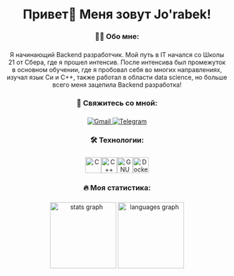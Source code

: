 ###

<h1 align="center">Привет👋 Меня зовут Jo'rabek!</h1>

###

###

<h3 align="center">🧑‍💻  Обо мне:</h3>

###

<p align="center">Я начинающий Backend разработчик. Мой путь в IT начался со Школы 21 от Сбера, где я прошел интенсив. После интенсива был промежуток в основном обучении, где я пробовал себя во многих направлениях, изучал язык Си и C++, также работал в области data science, но больше всего меня зацепила Backend разработка!</p>



###

<h3 align="center"> 💬 Свяжитесь со мной:</h3>

###
<div align="center">
    <a href="mailto:jorabekkamolov101@gmail.com">
        <img src="https://img.shields.io/badge/Gmail-D14836?style=for-the-badge&logo=gmail&logoColor=white" alt="Gmail" />
    </a>
    <a href="https://t.me/turnerko">
        <img src="https://img.shields.io/badge/Telegram-0088CC?style=for-the-badge&logo=telegram&logoColor=white" alt="Telegram" />
    </a>
</div>


<h3 align="center">🛠 Технологии:</h3>

###

<p align="center">
<a href="https://docs.microsoft.com/en-us/cpp/?view=msvc-170" target="_blank" rel="noreferrer"><img src="https://raw.githubusercontent.com/danielcranney/readme-generator/main/public/icons/skills/c-colored.svg" width="36" height="36" alt="C" /></a><a href="https://docs.microsoft.com/en-us/cpp/?view=msvc-170" target="_blank" rel="noreferrer"><img src="https://raw.githubusercontent.com/danielcranney/readme-generator/main/public/icons/skills/cplusplus-colored.svg" width="36" height="36" alt="C++" /></a><a href="https://www.gnu.org/software/bash/" target="_blank" rel="noreferrer"><img src="https://raw.githubusercontent.com/danielcranney/readme-generator/main/public/icons/skills/gnubash.svg" width="36" height="36" alt="GNU Bash" /></a><a href="https://www.docker.com/" target="_blank" rel="noreferrer"><img src="https://raw.githubusercontent.com/danielcranney/readme-generator/main/public/icons/skills/docker-colored.svg" width="36" height="36" alt="Docker" /></a>
</p>

###

<h3 align="center">🔥 Моя статистика:</h3>


###

<div align="center">
  <img src="https://github-readme-stats.vercel.app/api?username=saidkamoldev&hide_title=false&hide_rank=false&show_icons=true&include_all_commits=true&count_private=true&disable_animations=false&theme=dracula&locale=en&hide_border=false&order=1" height="150" alt="stats graph"  />
  <img src="https://github-readme-stats.vercel.app/api/top-langs?username=saidkamoldev&locale=en&hide_title=false&layout=compact&card_width=320&langs_count=5&theme=dracula&hide_border=false&order=2" height="150" alt="languages graph"  />
</div>

###
